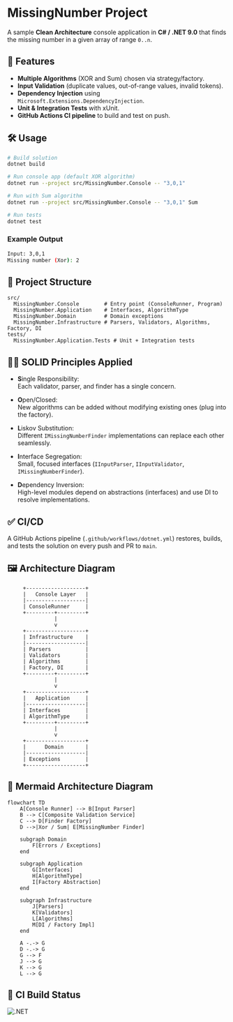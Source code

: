 # MissingNumber Project

A sample **Clean Architecture** console application in **C# / .NET 9.0** that finds the missing number in a given array of range `0..n`.

## 🚀 Features
- **Multiple Algorithms** (XOR and Sum) chosen via strategy/factory.
- **Input Validation** (duplicate values, out-of-range values, invalid tokens).
- **Dependency Injection** using `Microsoft.Extensions.DependencyInjection`.
- **Unit & Integration Tests** with xUnit.
- **GitHub Actions CI pipeline** to build and test on push.

## 🛠️ Usage

```bash
# Build solution
dotnet build

# Run console app (default XOR algorithm)
dotnet run --project src/MissingNumber.Console -- "3,0,1"

# Run with Sum algorithm
dotnet run --project src/MissingNumber.Console -- "3,0,1" Sum

# Run tests
dotnet test
```

### Example Output
```bash
Input: 3,0,1
Missing number (Xor): 2
```

## 🧱 Project Structure
```
src/
  MissingNumber.Console        # Entry point (ConsoleRunner, Program)
  MissingNumber.Application    # Interfaces, AlgorithmType
  MissingNumber.Domain         # Domain exceptions
  MissingNumber.Infrastructure # Parsers, Validators, Algorithms, Factory, DI
tests/
  MissingNumber.Application.Tests # Unit + Integration tests
```

## 🧑‍💻 SOLID Principles Applied

- **S**ingle Responsibility:  
  Each validator, parser, and finder has a single concern.

- **O**pen/Closed:  
  New algorithms can be added without modifying existing ones (plug into the factory).

- **L**iskov Substitution:  
  Different `IMissingNumberFinder` implementations can replace each other seamlessly.

- **I**nterface Segregation:  
  Small, focused interfaces (`IInputParser`, `IInputValidator`, `IMissingNumberFinder`).

- **D**ependency Inversion:  
  High-level modules depend on abstractions (interfaces) and use DI to resolve implementations.

## ✅ CI/CD
A GitHub Actions pipeline (`.github/workflows/dotnet.yml`) restores, builds, and tests the solution on every push and PR to `main`.


## 🖼️ Architecture Diagram
```text
     +-------------------+
     |   Console Layer   |
     |-------------------|
     | ConsoleRunner     |
     +---------+---------+
               |
               v
     +-------------------+
     | Infrastructure    |
     |-------------------|
     | Parsers           |
     | Validators        |
     | Algorithms        |
     | Factory, DI       |
     +---------+---------+
               |
               v
     +-------------------+
     |   Application     |
     |-------------------|
     | Interfaces        |
     | AlgorithmType     |
     +---------+---------+
               |
               v
     +-------------------+
     |      Domain       |
     |-------------------|
     | Exceptions        |
     +-------------------+
```


## 📝 Mermaid Architecture Diagram

```mermaid
flowchart TD
    A[Console Runner] --> B[Input Parser]
    B --> C[Composite Validation Service]
    C --> D[Finder Factory]
    D -->|Xor / Sum| E[MissingNumber Finder]

    subgraph Domain
        F[Errors / Exceptions]
    end

    subgraph Application
        G[Interfaces]
        H[AlgorithmType]
        I[Factory Abstraction]
    end

    subgraph Infrastructure
        J[Parsers]
        K[Validators]
        L[Algorithms]
        M[DI / Factory Impl]
    end

    A -.-> G
    D -.-> G
    G --> F
    J --> G
    K --> G
    L --> G
```


## 🔖 CI Build Status

![.NET](https://github.com/komsp16/MissingNumber/actions/workflows/dotnet.yml/badge.svg)
